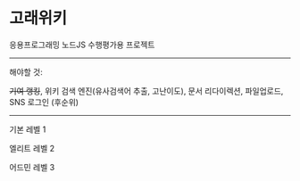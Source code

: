
# 고래위키

응용프로그래밍 노드JS 수행평가용 프로젝트

- - -

해야할 것:

~~기여 랭킹~~, 위키 검색 엔진(유사검색어 추출, 고난이도), 문서 리다이렉션, 파일업로드, SNS 로그인 (후순위)

- - -

기본 레벨 1

엘리트 레벨 2

어드민 레벨 3

